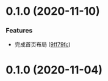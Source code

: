 # 0.1.0 (2020-11-10)


### Features

* 完成首页布局 ([9ff79fc](https://github.com/xt-guiyi/Litter-Bear-s-blog/commit/9ff79fc9f5dc3f3521736284bc9ba7bca2336c72))



# 0.1.0 (2020-11-04)



